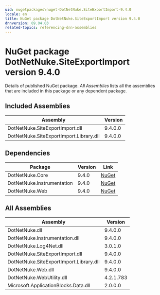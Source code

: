 ```yaml
---
uid: nugetpackages\nuget-DotNetNuke.SiteExportImport-9.4.0
locale: en
title: NuGet package DotNetNuke.SiteExportImport version 9.4.0
dnnversion: 09.04.03
related-topics: referencing-dnn-assemblies
---
```


# NuGet package DotNetNuke.SiteExportImport version 9.4.0
Details of published NuGet package.
*All Assemblies* lists all the assemblies that are included in this package or any dependent package.

## Included Assemblies

|Assembly|Version|
|---|---|
|DotNetNuke.SiteExportImport.dll|9.4.0.0|
|DotNetNuke.SiteExportImport.Library.dll|9.4.0.0|

## Dependencies

|Package|Version|Link|
|---|---|---|
|DotNetNuke.Core|9.4.0|[NuGet](https://www.nuget.org/packages/DotNetNuke.Core/9.4.0)|
|DotNetNuke.Instrumentation|9.4.0|[NuGet](https://www.nuget.org/packages/DotNetNuke.Instrumentation/9.4.0)|
|DotNetNuke.Web|9.4.0|[NuGet](https://www.nuget.org/packages/DotNetNuke.Web/9.4.0)|

## All Assemblies

|Assembly|Version|
|---|---|
|DotNetNuke.dll|9.4.0.0|
|DotNetNuke.Instrumentation.dll|9.4.0.0|
|DotNetNuke.Log4Net.dll|3.0.1.0|
|DotNetNuke.SiteExportImport.dll|9.4.0.0|
|DotNetNuke.SiteExportImport.Library.dll|9.4.0.0|
|DotNetNuke.Web.dll|9.4.0.0|
|DotNetNuke.WebUtility.dll|4.2.1.783|
|Microsoft.ApplicationBlocks.Data.dll|2.0.0.0|

